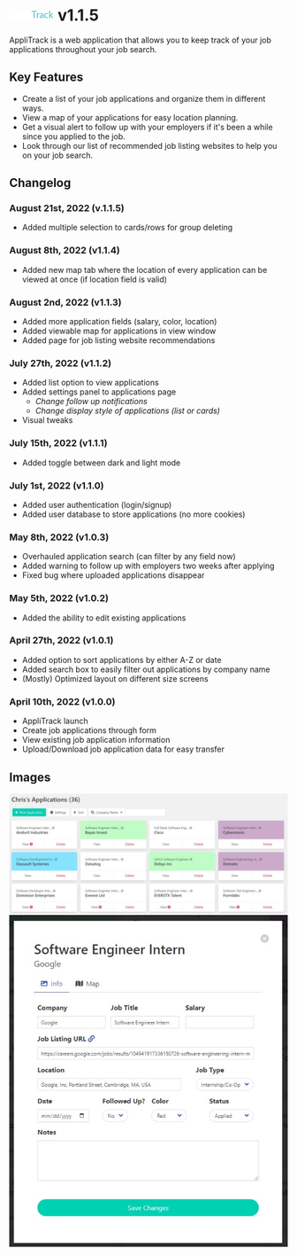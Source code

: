 # ![AppliTrack](dist/images/logo.png) v1.1.5

AppliTrack is a web application that allows you to keep track of your job applications throughout your job search.

## Key Features

- Create a list of your job applications and organize them in different ways.
- View a map of your applications for easy location planning.
- Get a visual alert to follow up with your employers if it's been a while since you applied to the job.
- Look through our list of recommended job listing websites to help you on your job search.

## Changelog

### August 21st, 2022 (v.1.1.5)
- Added multiple selection to cards/rows for group deleting

### August 8th, 2022 (v1.1.4)
- Added new map tab where the location of every application can be viewed at once (if location field is valid)

### August 2nd, 2022 (v1.1.3)

- Added more application fields (salary, color, location)
- Added viewable map for applications in view window
- Added page for job listing website recommendations

### July 27th, 2022 (v1.1.2)

- Added list option to view applications
- Added settings panel to applications page
  - _Change follow up notifications_
  - _Change display style of applications (list or cards)_
- Visual tweaks

### July 15th, 2022 (v1.1.1)

- Added toggle between dark and light mode

### July 1st, 2022 (v1.1.0)

- Added user authentication (login/signup)
- Added user database to store applications (no more cookies)

### May 8th, 2022 (v1.0.3)

- Overhauled application search (can filter by any field now)
- Added warning to follow up with employers two weeks after applying
- Fixed bug where uploaded applications disappear

### May 5th, 2022 (v1.0.2)

- Added the ability to edit existing applications

### April 27th, 2022 (v1.0.1)

- Added option to sort applications by either A-Z or date
- Added search box to easily filter out applications by company name
- (Mostly) Optimized layout on different size screens

### April 10th, 2022 (v1.0.0)

- AppliTrack launch
- Create job applications through form
- View existing job application information
- Upload/Download job application data for easy transfer

## Images

![applications screenshot](dist/images/readmeimgs/screenshot1.jpg)
![application view screenshot](dist/images/readmeimgs/viewwindow.jpg)
